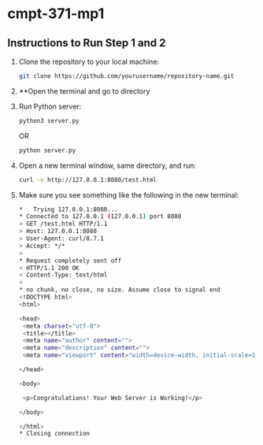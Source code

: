# cmpt-371-mp1

## Instructions to Run Step 1 and 2

1. Clone the repository to your local machine:
   ```bash 
   git clone https://github.com/yourusername/repository-name.git
    ```

2. **Open the terminal and go to directory

3. Run Python server:
    ```bash 
   python3 server.py
    ```
    OR
    ```bash 
   python server.py
    ```

4. Open a new terminal window, same directory, and run:
    ```bash 
   curl -v http://127.0.0.1:8080/test.html
    ```

5. Make sure you see something like the following in the new terminal:
    ```bash
   *   Trying 127.0.0.1:8080...
   * Connected to 127.0.0.1 (127.0.0.1) port 8080
   > GET /test.html HTTP/1.1
   > Host: 127.0.0.1:8080
   > User-Agent: curl/8.7.1
   > Accept: */*
   > 
   * Request completely sent off
   < HTTP/1.1 200 OK
   < Content-Type: text/html
   < 
   * no chunk, no close, no size. Assume close to signal end
   <!DOCTYPE html>
   <html>

   <head>
     <meta charset="utf-8">
     <title></title>
     <meta name="author" content="">
     <meta name="description" content="">
     <meta name="viewport" content="width=device-width, initial-scale=1">

   </head>

   <body>

     <p>Congratulations! Your Web Server is Working!</p>

   </body>

   </html>
   * Closing connection
   ```
